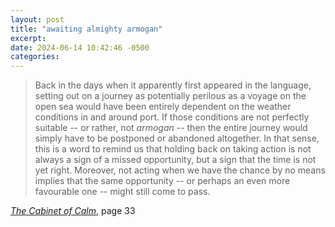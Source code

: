 ```yaml
---
layout: post
title: "awaiting almighty armogan"
excerpt: 
date: 2024-06-14 10:42:46 -0500
categories: 
---
```


> Back in the days when it apparently first appeared in the language, setting out on a journey as potentially perilous as a voyage on the open sea would have been entirely dependent on the weather conditions in and around port. If those conditions are not perfectly suitable -- or rather, not _armogan_ -- then the entire journey would simply have to be postponed or abandoned altogether. In that sense, this is a word to remind us that holding back on taking action is not always a sign of a missed opportunity, but a sign that the time is not yet right. Moreover, not acting when we have the chance by no means implies that the same opportunity -- or perhaps an even more favourable one -- might still come to pass.

_[The Cabinet of Calm](https://www.paulanthonyjones.com/books)_, page 33
